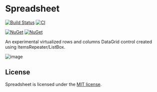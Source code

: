 # Spreadsheet

[![Build Status](https://dev.azure.com/wieslawsoltes/GitHub/_apis/build/status/wieslawsoltes.Spreadsheet?branchName=main)](https://dev.azure.com/wieslawsoltes/GitHub/_build/latest?definitionId=94&branchName=main)
[![CI](https://github.com/wieslawsoltes/Spreadsheet/actions/workflows/build.yml/badge.svg)](https://github.com/wieslawsoltes/Spreadsheet/actions/workflows/build.yml)

[![NuGet](https://img.shields.io/nuget/v/Spreadsheet.svg)](https://www.nuget.org/packages/Spreadsheet)
[![NuGet](https://img.shields.io/nuget/dt/Spreadsheet.svg)](https://www.nuget.org/packages/Spreadsheet)

An experimental virtualized rows and columns DataGrid control created using ItemsRepeater/ListBox.

![image](https://user-images.githubusercontent.com/2297442/137385842-6a848f9b-a3af-492e-9a82-39e90e1108e7.png)

## License

Spreadsheet is licensed under the [MIT license](LICENSE).
